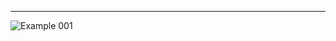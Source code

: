 
<body>
  <hr>
  <img src = "images/image1.png" alt = "Example 001" style="display: block; margin: auto;">



</body>


